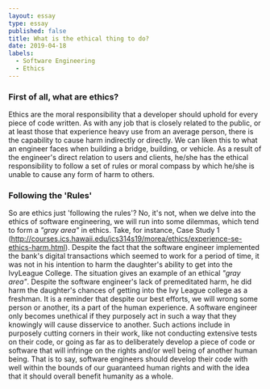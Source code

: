 ```yaml
---
layout: essay
type: essay
published: false
title: What is the ethical thing to do?
date: 2019-04-18
labels:
  - Software Engineering 
  - Ethics
---
```

### First of all, what are ethics?

  Ethics are the moral responsibility that a developer should uphold for every piece of code written. As with any job that is closely related to the public, or at least those that experience heavy use from an average person, there is the capability to cause harm indirectly or directly. We can liken this to what an engineer faces when building a bridge, building, or vehicle. As a result of the engineer's direct relation to users and clients, he/she has the ethical responsibility to follow a set of rules or moral compass by which he/she is unable to cause any form of harm to others.
  
### Following the 'Rules'

  So are ethics just 'following the rules'? No, it's not, when we delve into the ethics of software engineering, we will run into some dilemmas, which tend to form a _"gray area"_ in ethics. Take, for instance, Case Study 1 (http://courses.ics.hawaii.edu/ics314s19/morea/ethics/experience-se-ethics-harm.html). Despite the fact that the software engineer implemented the bank's digital transactions which seemed to work for a period of time, it was not in his intention to harm the daughter's ability to get into the IvyLeague College. The situation gives an example of an ethical _"gray area"_. Despite the software engineer's lack of premeditated harm, he did harm the daughter's chances of getting into the Ivy League college as a freshman. It is a reminder that despite our best efforts, we will wrong some person or another, its a part of the human experience. A software engineer only becomes unethical if they purposely act in such a way that they knowingly will cause disservice to another. Such actions include in purposely cutting corners in their work, like not conducting extensive tests on their code, or going as far as to deliberately develop a piece of code or software that will infringe on the rights and/or well being of another human being. That is to say, software engineers should develop their code with well within the bounds of our guaranteed human rights and with the idea that it should overall benefit humanity as a whole.  
  


